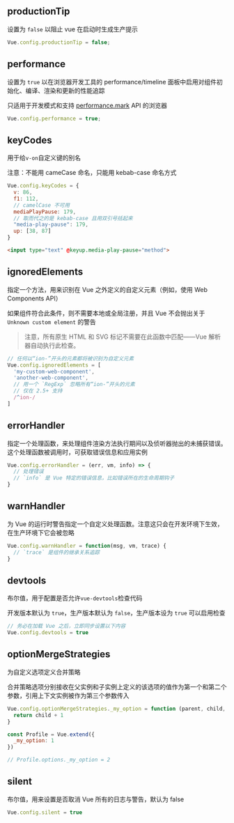 ## productionTip

设置为 `false` 以阻止 vue 在启动时生成生产提示

```js
Vue.config.productionTip = false;
```



## performance

设置为 `true` 以在浏览器开发工具的 performance/timeline 面板中启用对组件初始化、编译、渲染和更新的性能追踪

只适用于开发模式和支持 [performance.mark](https://developer.mozilla.org/en-US/docs/Web/API/Performance/mark) API 的浏览器

```js
Vue.config.performance = true;
```



## keyCodes

用于给`v-on`自定义键的别名

注意：不能用 cameCase 命名，只能用 kebab-case 命名方式

```js
Vue.config.keyCodes = {
  v: 86,
  f1: 112,
  // camelCase 不可用
  mediaPlayPause: 179,
  // 取而代之的是 kebab-case 且用双引号括起来
  "media-play-pause": 179,
  up: [38, 87]
}
```

```html
<input type="text" @keyup.media-play-pause="method">
```



## ignoredElements

指定一个方法，用来识别在 Vue 之外定义的自定义元素（例如，使用 Web Components API）

如果组件符合此条件，则不需要本地或全局注册，并且 Vue 不会抛出关于 `Unknown custom element` 的警告

> 注意，所有原生 HTML 和 SVG 标记不需要在此函数中匹配——Vue 解析器自动执行此检查。

```js
// 任何以“ion-”开头的元素都将被识别为自定义元素
Vue.config.ignoredElements = [
  'my-custom-web-component',
  'another-web-component',
  // 用一个 `RegExp` 忽略所有“ion-”开头的元素
  // 仅在 2.5+ 支持
  /^ion-/
]
```



## errorHandler

指定一个处理函数，来处理组件渲染方法执行期间以及侦听器抛出的未捕获错误。这个处理函数被调用时，可获取错误信息和应用实例

```js
Vue.config.errorHandler = (err, vm, info) => {
  // 处理错误
  // `info` 是 Vue 特定的错误信息，比如错误所在的生命周期钩子
}
```



## warnHandler

为 Vue 的运行时警告指定一个自定义处理函数。注意这只会在开发环境下生效，在生产环境下它会被忽略

```js
Vue.config.warnHandler = function(msg, vm, trace) {
  // `trace` 是组件的继承关系追踪
}
```



## devtools

布尔值，用于配置是否允许`vue-devtools`检查代码

开发版本默认为 `true`，生产版本默认为 `false`，生产版本设为 `true` 可以启用检查

```js
// 务必在加载 Vue 之后，立即同步设置以下内容
Vue.config.devtools = true
```



## optionMergeStrategies

为自定义选项定义合并策略

合并策略选项分别接收在父实例和子实例上定义的该选项的值作为第一个和第二个参数，引用上下文实例被作为第三个参数传入

```js
Vue.config.optionMergeStrategies._my_option = function (parent, child, vm) {
  return child + 1
}

const Profile = Vue.extend({
  _my_option: 1
})

// Profile.options._my_option = 2
```



## silent

布尔值，用来设置是否取消 Vue 所有的日志与警告，默认为 false

```js
Vue.config.silent = true
```

